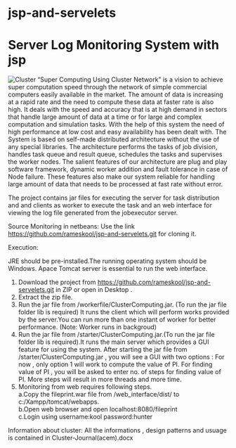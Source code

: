 # jsp-and-servelets
# Server Log Monitoring System with jsp 
![Cluster](/jsp-and-servelets/blob/master/CLUSTER.png?raw=true )
“Super Computing Using Cluster Network” is a vision to achieve super computation speed through the network of simple commercial computers easily available in the market. The amount of data is increasing at a rapid rate and the need to compute these data at faster rate is also high. It deals with the speed and accuracy that is at high demand in sectors that handle large amount of data at a time or for large and complex computation and simulation tasks. With the help of this system the need of high performance at low cost and easy availability has been dealt with. The System is based on self-made distributed architecture without the use of any special libraries. The architecture performs the tasks of job division, handles task queue and result queue, schedules the tasks and supervises the worker nodes. The salient features of our architecture are plug and play software framework, dynamic worker addition and fault tolerance in case of Node failure. These features also make our system reliable for handling large amount of data that needs to be processed at fast rate without error.

The project contains jar files for executing the server for task distribution and and clients as worker to execute the task and an web interface for viewing the log file generated from the jobexecutor server.

Source Monitoring in netbeans:
 Use the link https://github.com/rameskool/jsp-and-servelets.git for cloning it.
 
 Execution:
 
   JRE should be pre-installed.The running operating system should be Windows.
   Apace Tomcat server is essential to run the web interface.
 1. Download the project from https://github.com/rameskool/jsp-and-servelets.git in ZIP or open in Desktop .
 2. Extract the zip file.
 3. Run the jar file from /workerfile/ClusterComputing.jar. (To run the jar file folder lib is required) It runs the client which will        perform works provided by the server.You can run more than one instant of worker for better performance. (Note: Worker runs in          backgroud)
 4. Run the jar file from /starter/ClusterComputing.jar.(To run the jar file folder lib is required).It runs the main server which provides a GUI feature for using the system.
    After starting the jar file from /starter/ClusterComputing.jar , you will see a GUI with two options : For now , only option 1 will work to compute the value of PI. For finding value of PI , you will be asked to enter no. of steps for finding value of PI. More steps will result in more threads and more time.
 5. Monitoring from web requires following steps.    
 a.Copy the fileprint.war file from /web_interface/dist/ to c:/Xampp/tomcat/webapps.      
 b.Open web browser and open localhost:8080/fileprint   
 c.Login using username:kool password:hunter       

Information about cluster:
 All the informations , design patterns and usuage is contained in Cluster-Journal(acem).docx
